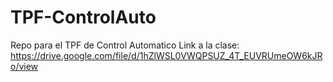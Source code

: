 # TPF-ControlAuto
Repo para el TPF de Control Automatico
Link a la clase:
https://drive.google.com/file/d/1hZlWSL0VWQPSUZ_4T_EUVRUmeOW6kJRo/view
